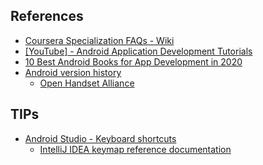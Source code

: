 ## References
<ul>
  <li><a href="https://github.com/douglascraigschmidt/Android-App-Development/wiki/FAQ">Coursera Specialization FAQs - Wiki</a></li>
  
  <li><a href="https://www.youtube.com/playlist?list=PL6gx4Cwl9DGBsvRxJJOzG4r4k_zLKrnxl">[YouTube] - Android Application Development Tutorials</a></li>
  
  <li><a href="https://hackr.io/blog/best-android-books">10 Best Android Books for App Development in 2020</a></li>
  
  <li><a href="https://en.wikipedia.org/wiki/Android_version_history">Android version history</a>
    <ul>
      <li><a href="https://en.wikipedia.org/wiki/Open_Handset_Alliance">Open Handset Alliance</a></li>
    </ul>
  </li>
</ul>

## TIPs
<ul>
  <li><a href="https://developer.android.com/studio/intro/keyboard-shortcuts">Android Studio - Keyboard shortcuts</a>
    <ul>
      <li><a href="https://resources.jetbrains.com/storage/products/intellij-idea/docs/IntelliJIDEA_ReferenceCard.pdf">IntelliJ IDEA keymap reference documentation</a></li>
    </ul>
  </li>
</ul>
